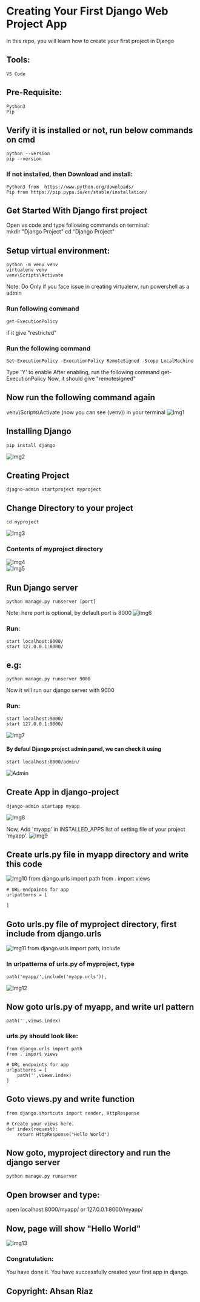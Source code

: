 # Creating Your First Django Web Project App
In this repo, you will learn how to create your first project in Django

## Tools: 
	VS Code
	
## Pre-Requisite:
	Python3
	Pip 

## Verify it is installed or not, run below commands on cmd
  	python --version
	pip --version

### If not installed, then Download and install:
	Python3 from  https://www.python.org/downloads/
	Pip from https://pip.pypa.io/en/stable/installation/

## Get Started With Django first project
Open vs code and type following commands on terminal:	
	mkdir "Django Project"
	cd "Django Project"

## Setup virtual environment:
	python -m venv venv
	virtualenv venv
	venv\Scripts\Activate

Note: Do Only if you face issue in creating virtualenv, run powershell as a admin
### Run following command
	get-ExecutionPolicy 		
if it give "restricted"
### Run the following command
	Set-ExecutionPolicy -ExecutionPolicy RemoteSigned -Scope LocalMachine
Type 'Y' to enable
After enabling, run the following command
	get-ExecutionPolicy 
Now, it should give "remotesigned"

## Now run the following command again
venv\Scripts\Activate 
(now you can see (venv)) in your terminal
![Img1](img/img1.PNG)


## Installing Django
	pip install django
![Img2](img/img2.PNG)

## Creating Project
	djagno-admin startproject myproject

## Change Directory to your project
	cd myproject
![Img3](img/img3.PNG)

### Contents of myproject directory
![Img4](img/img4.PNG)	
![Img5](img/img5.PNG)
 
## Run Django server 
	python manage.py runserver [port]
Note: here port is optional, by default port is 8000
![Img6](img/img6.PNG)

### Run:
	start localhost:8000/
	start 127.0.0.1:8000/
## e.g:	
	python manage.py runserver 9000		
Now it will run our django server with 9000
### Run:	
	start localhost:9000/
	start 127.0.0.1:9000/
![Img7](img/img7.PNG)

	
#### By defaul Django project admin panel, we can check it using
	start localhost:8000/admin/
![Admin](img/admin.PNG)

## Create App in django-project
	django-admin startapp myapp
![Img8](img/img8.PNG)	

Now, Add 'myapp' in INSTALLED_APPS list of setting file of your project 'myapp'.
![Img9](img/img9.PNG)

## Create urls.py file in myapp directory and write this code
![Img10](img/img10.PNG)	
	from django.urls import path
	from . import views

	# URL endpoints for app
	urlpatterns = [
		
	]
	
## Goto urls.py file of myproject directory, first include from django.urls
![Img11](img/img11.PNG)	
	from django.urls import path, include

### In urlpatterns of urls.py of myproject, type 
	path('myapp/',include('myapp.urls')),
![Img12](img/img12.PNG)

## Now goto urls.py of myapp, and write url pattern
	path('',views.index)

### urls.py should look like:
	from django.urls import path
	from . import views

	# URL endpoints for app
	urlpatterns = [
		path('',views.index)
	]
	

## Goto views.py and write function
	from django.shortcuts import render, HttpResponse

	# Create your views here.
	def index(request):
		return HttpResponse("Hello World")
		
## Now goto, myproject directory and run the django server
	python manage.py runserver
## Open browser and type:
open localhost:8000/myapp/ or 127.0.0.1:8000/myapp/

## Now, page will show "Hello World"
![Img13](img/img13.PNG)
### Congratulation:
You have done it. You have successfully created your first app in django.

## Copyright: Ahsan Riaz

